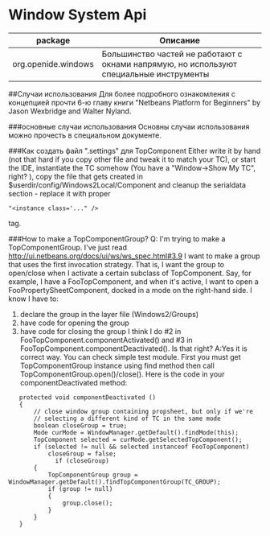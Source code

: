 # Window System Api

| package | Описание |
| -- | -- |
| org.openide.windows | Большинство частей не работают с окнами напрямую, но используют специальные инструменты |

##Случаи использования
Для более подробного ознакомления с концепцией прочти 6-ю главу книги "Netbeans Platform for Beginners" by Jason Wexbridge and Walter Nyland.

###основные случаи использования
Основны случаи использования можно прочесть в специальном документе.

###Как создать файл ".settings" для TopComponent
Either write it by hand (not that hard if you copy other file and tweak it to match your TC), or start the IDE, instantiate the TC somehow (You have a "Window->Show My TC", right? ), copy the file that gets created in $userdir/config/Windows2Local/Component and cleanup the serialdata section - replace it with proper 
```
"<instance class='..." />
```
 tag.

###How to make a TopComponentGroup?
Q: I'm trying to make a TopComponentGroup. I've just read http://ui.netbeans.org/docs/ui/ws/ws_spec.html#3.9 I want to make a group that uses the first invocation strategy. That is, I want the group to open/close when I activate a certain subclass of TopComponent. Say, for example, I have a FooTopComponent, and when it's active, I want to open a FooPropertySheetComponent, docked in a mode on the right-hand side. I know I have to:
1. declare the group in the layer file (Windows2/Groups)
2. have code for opening the group
3. have code for closing the group
I think I do #2 in FooTopComponent.componentActivated() and #3 in FooTopComponent.componentDeactivated(). Is that right?
A:Yes it is correct way. You can check simple test module. First you must get TopComponentGroup instance using find method then call TopComponentGroup.open()/close(). Here is the code in your componentDeactivated method:

```
   protected void componentDeactivated ()
   {
       // close window group containing propsheet, but only if we're
       // selecting a different kind of TC in the same mode
       boolean closeGroup = true;
       Mode curMode = WindowManager.getDefault().findMode(this);
       TopComponent selected = curMode.getSelectedTopComponent();
       if (selected != null && selected instanceof FooTopComponent)
           closeGroup = false;
             if (closeGroup)
       {
           TopComponentGroup group = WindowManager.getDefault().findTopComponentGroup(TC_GROUP);
           if (group != null)
           {
               group.close();
           }
       }
   }  
   ```
    